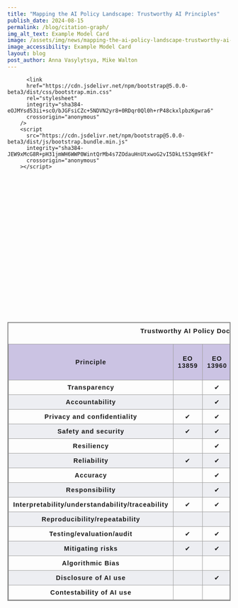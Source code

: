 ```yaml
---
title: "Mapping the AI Policy Landscape: Trustworthy AI Principles"
publish_date: 2024-08-15
permalink: /blog/citation-graph/
img_alt_text: Example Model Card
image: /assets/img/news/mapping-the-ai-policy-landscape-trustworthy-ai-principles.jpg
image_accessibility: Example Model Card
layout: blog
post_author: Anna Vasylytsya, Mike Walton
---
```


<head>

  <!-- <link rel="stylesheet" href="styles.css"> -->
          <link
          href="https://cdn.jsdelivr.net/npm/bootstrap@5.0.0-beta3/dist/css/bootstrap.min.css"
          rel="stylesheet"
          integrity="sha384-eOJMYsd53ii+scO/bJGFsiCZc+5NDVN2yr8+0RDqr0Ql0h+rP48ckxlpbzKgwra6"
          crossorigin="anonymous"
        />
        <script
          src="https://cdn.jsdelivr.net/npm/bootstrap@5.0.0-beta3/dist/js/bootstrap.bundle.min.js"
          integrity="sha384-JEW9xMcG8R+pH31jmWH6WWP0WintQrMb4s7ZOdauHnUtxwoG2vI5DkLtS3qm9Ekf"
          crossorigin="anonymous"
        ></script>

</head>

<div class="page-bios">
  <div class="grid-container">
    <div class="grid-row">
      <div class="tablet:grid-col-7 margin-1 margin-left-neg-1 tablet:margin-0">
        <section>
          <div id="citation-graph">
            <svg width="960" height="600"></svg>
          </div>
        </section>
      </div>
  </div>
  </div>

<style>

#citation-graph {
  .links line {
    stroke: #CCCCCC;
  }

  .nodes circle {
    fill: rgb(133, 119, 186);
    stroke: $color-white;
    &.highlight {
      fill: rgb(82, 74, 107);
    }
  }
}

table {
  border-collapse: collapse;
  border: 2px solid rgb(140 140 140);
  font-family: sans-serif;
  font-size: 0.9rem;
  letter-spacing: 1px;
  text-align: center;
}

caption {
  caption-side: top;
  padding: 10px;
  font-weight: bold;
}

thead,
tfoot {
  background-color: rgb(203, 195, 227);
}

th,
td {
  border: 1px solid rgb(160 160 160);
  padding: 8px 10px;
}

th.highlight, td.highlight {
  background-color: rgb(150, 141, 176);
}

tbody > tr:nth-of-type(even) {
  background-color: rgb(237 238 242);
}


</style>

<div>
  <table id="document-table">
    <caption>
      Trustworthy AI Policy Documents, Frameworks, and Principles
    </caption>
    <thead>
      <tr>
        <th scope="col">Principle</th>
        <th scope="col" class="eo_13859">EO 13859</th>
        <th scope="col" class="eo_13960">EO 13960</th>
        <th scope="col" class="hr_2575">HR 2575</th>
        <th scope="col" class="hr_6216">HR 6216</th>
        <th scope="col" class="baibor">Blueprint for an AI Bill of Rights</th>
        <th scope="col" class="s_1353">S 1353</th>
        <th scope="col" class="nist_rmf">NIST AI RMF</th>
        <th scope="col" class="gao_21_519sp">GAO Accountability Framework</th>
        <th scope="col" class="eo_14110">EO 14110</th>
        <th scope="col" class="m_24_10">OMB M-24-10</th>
      </tr>
    </thead>
    <tbody>
      <tr>
        <th scope="row">Transparency</th>
        <td class="eo_13859"></td>
        <td class="eo_13960">&#10004;</td>
        <td class="hr_2575">&#10004;</td>
        <td class="hr_6216"></td>
        <td class="baibor"></td>
        <td class="s_1353"></td>
        <td class="nist_rmf">&#10004;</td>
        <td class="gao_21_519sp">&#10004;</td>
        <td class="eo_14110"></td>
        <td class="m_24_10">&#10004;</td>
      </tr>
      <tr>
        <th scope="row">Accountability</th>
        <td class="eo_13859"></td>
        <td class="eo_13960">&#10004;</td>
        <td class="hr_2575"></td>
        <td class="hr_6216">&#10004;</td>
        <td class="baibor">&#10004;</td>
        <td class="s_1353"></td>
        <td class="nist_rmf">&#10004;</td>
        <td class="gao_21_519sp">&#10004;</td>
        <td class="eo_14110">&#10004;</td>
        <td class="m_24_10"></td>
      </tr>
      <tr>
        <th scope="row">Privacy and confidentiality</th>
        <td class="eo_13859">&#10004;</td>
        <td class="eo_13960">&#10004;</td>
        <td class="hr_2575"></td>
        <td class="hr_6216">&#10004;</td>
        <td class="baibor">&#10004;</td>
        <td class="s_1353">&#10004;</td>
        <td class="nist_rmf">&#10004;</td>
        <td class="gao_21_519sp">&#10004;</td>
        <td class="eo_14110">&#10004;</td>
        <td class="m_24_10"></td>
      </tr>
      <tr>
        <th scope="row">Safety and security</th>
        <td class="eo_13859">&#10004;</td>
        <td class="eo_13960">&#10004;</td>
        <td class="hr_2575"></td>
        <td class="hr_6216">&#10004;</td>
        <td class="baibor">&#10004;</td>
        <td class="s_1353"></td>
        <td class="nist_rmf">&#10004;</td>
        <td class="gao_21_519sp">&#10004;</td>
        <td class="eo_14110">&#10004;</td>
        <td class="m_24_10">&#10004;</td>
      </tr>
      <tr>
          <th scope="row">Resiliency</th>
          <td class="eo_13859"></td>
          <td class="eo_13960">&#10004;</td>
          <td class="hr_2575"></td>
          <td class="hr_6216"></td>
          <td class="baibor"></td>
          <td class="s_1353"></td>
          <td class="nist_rmf">&#10004;</td>
          <td class="gao_21_519sp"></td>
          <td class="eo_14110">&#10004;</td>
          <td class="m_24_10"></td>
        </tr>
        <tr>
          <th scope="row">Reliability</th>
          <td class="eo_13859">&#10004;</td>
          <td class="eo_13960">&#10004;</td>
          <td class="hr_2575"></td>
          <td class="hr_6216"></td>
          <td class="baibor">&#10004;</td>
          <td class="s_1353"></td>
          <td class="nist_rmf">&#10004;</td>
          <td class="gao_21_519sp">&#10004;</td>
          <td class="eo_14110">&#10004;</td>
          <td class="m_24_10"></td>
        </tr>
        <tr>
          <th scope="row">Accuracy</th>
          <td class="eo_13859"></td>
          <td class="eo_13960">&#10004;</td>
          <td class="hr_2575"></td>
          <td class="hr_6216"></td>
          <td class="baibor">&#10004;</td>
          <td class="s_1353"></td>
          <td class="nist_rmf">&#10004;</td>
          <td class="gao_21_519sp">&#10004;</td>
          <td class="eo_14110"></td>
          <td class="m_24_10"></td>
        </tr>
        <tr>
          <th scope="row">Responsibility</th>
          <td class="eo_13859"></td>
          <td class="eo_13960">&#10004;</td>
          <td class="hr_2575"></td>
          <td class="hr_6216"></td>
          <td class="baibor"></td>
          <td class="s_1353"></td>
          <td class="nist_rmf"></td>
          <td class="gao_21_519sp"></td>
          <td class="eo_14110">&#10004;</td>
          <td class="m_24_10">&#10004;</td>
        </tr>
        <tr>
          <th scope="row">Interpretability/understandability/traceability </th>
          <td class="eo_13859">&#10004;</td>
          <td class="eo_13960">&#10004;</td>
          <td class="hr_2575"></td>
          <td class="hr_6216"></td>
          <td class="baibor">&#10004;</td>
          <td class="s_1353"></td>
          <td class="nist_rmf">&#10004;</td>
          <td class="gao_21_519sp">&#10004;</td>
          <td class="eo_14110"></td>
          <td class="m_24_10">&#10004;</td>
        </tr>
        <tr>
          <th scope="row">Reproducibility/repeatability </th>
          <td class="eo_13859"></td>
          <td class="eo_13960"></td>
          <td class="hr_2575"></td>
          <td class="hr_6216"></td>
          <td class="baibor"></td>
          <td class="s_1353"></td>
          <td class="nist_rmf"></td>
          <td class="gao_21_519sp"></td>
          <td class="eo_14110">&#10004;</td>
          <td class="m_24_10"></td>
        </tr>
        <tr>
          <th scope="row">Testing/evaluation/audit </th>
          <td class="eo_13859">&#10004;</td>
          <td class="eo_13960">&#10004;</td>
          <td class="hr_2575"></td>
          <td class="hr_6216"></td>
          <td class="baibor">&#10004;</td>
          <td class="s_1353"></td>
          <td class="nist_rmf">&#10004;</td>
          <td class="gao_21_519sp">&#10004;</td>
          <td class="eo_14110">&#10004;</td>
          <td class="m_24_10">&#10004;</td>
        </tr>
        <tr>
          <th scope="row">Mitigating risks </th>
          <td class="eo_13859">&#10004;</td>
          <td class="eo_13960">&#10004;</td>
          <td class="hr_2575"></td>
          <td class="hr_6216"></td>
          <td class="baibor">&#10004;</td>
          <td class="s_1353"></td>
          <td class="nist_rmf">&#10004;</td>
          <td class="gao_21_519sp">&#10004;</td>
          <td class="eo_14110">&#10004;</td>
          <td class="m_24_10">&#10004;</td>
        </tr>
        <tr>
          <th scope="row">Algorithmic Bias </th>
          <td class="eo_13859"></td>
          <td class="eo_13960"></td>
          <td class="hr_2575">&#10004;</td>
          <td class="hr_6216"></td>
          <td class="baibor">&#10004;</td>
          <td class="s_1353"></td>
          <td class="nist_rmf">&#10004;</td>
          <td class="gao_21_519sp">&#10004;</td>
          <td class="eo_14110">&#10004;</td>
          <td class="m_24_10">&#10004;</td>
        </tr>
        <tr>
          <th scope="row">Disclosure of AI use</th>
          <td class="eo_13859"></td>
          <td class="eo_13960">&#10004;</td>
          <td class="hr_2575"></td>
          <td class="hr_6216"></td>
          <td class="baibor">&#10004;</td>
          <td class="s_1353"></td>
          <td class="nist_rmf"></td>
          <td class="gao_21_519sp">&#10004;</td>
          <td class="eo_14110">&#10004;</td>
          <td class="m_24_10">&#10004;</td>
        </tr>
        <tr>
          <th scope="row">Contestability of AI use</th>
          <td class="eo_13859"></td>
          <td class="eo_13960"></td>
          <td class="hr_2575"></td>
          <td class="hr_6216"></td>
          <td class="baibor">&#10004;</td>
          <td class="s_1353"></td>
          <td class="nist_rmf"></td>
          <td class="gao_21_519sp"></td>
          <td class="eo_14110">&#10004;</td>
          <td class="m_24_10">&#10004;</td>
        </tr>
    </tbody>
  </table>
</div>


<script src="{{ site.baseurl }}/src/js/citation-graph.bundle.js"></script>
<script src="{{ site.baseurl }}/helpers/citationGraph.js"></script>
